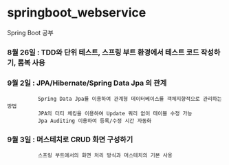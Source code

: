 # springboot_webservice

Spring Boot 공부

### 8월 26일 : TDD와 단위 테스트, 스프링 부트 환경에서 테스트 코드 작성하기, 롬복 사용

### 9월 2일 : JPA/Hibernate/Spring Data Jpa 의 관계
              Spring Data Jpa를 이용하여 관계형 데이터베이스를 객체지향적으로 관리하는 방법 
              JPA의 더티 체킹을 이용하여 Update 쿼리 없이 테이블 수정 가능
              Jpa Auditing 이용하여 등록/수정 시간 자동화
### 9월 3일 : 머스테치로 CRUD 화면 구성하기
              스프링 부트에서의 화면 처리 방식과 머스테치의 기본 사용 
